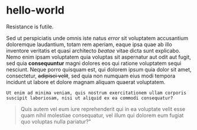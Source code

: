 # hello-world
Resistance is futile.

Sed ut perspiciatis unde omnis iste natus *error* sit voluptatem accusantium doloremque laudantium, totam rem aperiam, eaque ipsa quae ab illo inventore veritatis et quasi architecto _beatae_ vitae dicta sunt explicabo. Nemo enim ipsam voluptatem quia voluptas sit aspernatur aut odit aut fugit, sed quia **consequuntur** magni dolores eos qui ratione voluptatem sequi nesciunt. Neque porro quisquam est, qui dolorem ipsum quia dolor sit amet, consectetur, ~~adipisci velit~~, sed quia non numquam eius modi tempora incidunt ut labore et dolore magnam aliquam quaerat voluptatem.

`Ut enim ad minima veniam, quis nostrum exercitationem ullam corporis suscipit laboriosam, nisi ut aliquid ex ea commodi consequatur? ` 
> Quis autem vel eum iure reprehenderit qui in ea voluptate velit esse quam nihil molestiae consequatur, vel illum qui dolorem eum fugiat quo voluptas nulla pariatur?"
